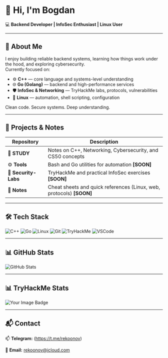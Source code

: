 # 👋 Hi, I'm Bogdan

💻 **Backend Developer | InfoSec Enthusiast | Linux User**

---

## 🧠 About Me
I enjoy building reliable backend systems, learning how things work under the hood, and exploring cybersecurity.  
Currently focused on:
- ⚙️ **C++** — core language and systems-level understanding  
- 🌐 **Go (Golang)** — backend and high-performance services  
- 🛡️ **InfoSec & Networking** — TryHackMe labs, protocols, vulnerabilities  
- 🐧 **Linux** — automation, shell scripting, configuration

Clean code. Secure systems. Deep understanding.

---

## 🚀 Projects & Notes
| Repository | Description |
|-------------|-------------|
| 🧱 **STUDY** | Notes on C++, Networking, Cybersecurity, and CS50 concepts |
| ⚙️ **Tools** | Bash and Go utilities for automation **[SOON]** |
| 🧩 **Security-Labs** | TryHackMe and practical InfoSec exercises **[SOON]** | 
| 🔐 **Notes** | Cheat sheets and quick references (Linux, web, protocols) **[SOON]** |

---

## 🛠️ Tech Stack
![C++](https://img.shields.io/badge/C++-00599C?style=for-the-badge&logo=cplusplus&logoColor=white)
![Go](https://img.shields.io/badge/Go-00ADD8?style=for-the-badge&logo=go&logoColor=white)
![Linux](https://img.shields.io/badge/Linux-FCC624?style=for-the-badge&logo=linux&logoColor=black)
![Git](https://img.shields.io/badge/Git-F05032?style=for-the-badge&logo=git&logoColor=white)
![TryHackMe](https://img.shields.io/badge/TryHackMe-2C2C2C?style=for-the-badge&logo=tryhackme&logoColor=white)
![VSCode](https://img.shields.io/badge/VSCode-007ACC?style=for-the-badge&logo=visualstudiocode&logoColor=white)

---

## 📊 GitHub Stats
![GitHub Stats](https://github-readme-stats.vercel.app/api?username=rekonoov&show_icons=true&theme=tokyonight)

---

## 📊 TryHackMe Stats
<img src="https://tryhackme-badges.s3.amazonaws.com/rekoonov.png" alt="Your Image Badge" />

---

## 📬 Contact
📫 **Telegram:** (https://t.me/rekoonov)

📧 **Email:** rekoonov@icloud.com 
